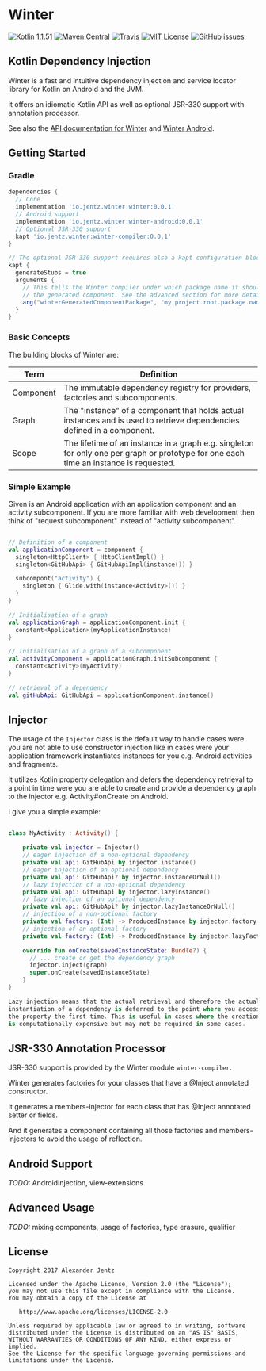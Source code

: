 # Winter

[![Kotlin 1.1.51](https://img.shields.io/badge/Kotlin-1.1-blue.svg)](http://kotlinlang.org)
[![Maven Central](https://img.shields.io/maven-central/v/io.jentz.winter/winter.svg)](https://search.maven.org/#search%7Cga%7C1%7Cg%3A%22io.jentz.winter%22)
[![Travis](https://img.shields.io/travis/beyama/winter.svg)](https://travis-ci.org/beyama/winter/builds)
[![MIT License](https://img.shields.io/github/license/beyama/winter.svg)](https://github.com/beyama/winter/blob/master/LICENSE)
[![GitHub issues](https://img.shields.io/github/issues/beyama/winter.svg)](https://github.com/beyama/winter/issues)

## Kotlin Dependency Injection

Winter is a fast and intuitive dependency injection and service locator
library for Kotlin on Android and the JVM.

It offers an idiomatic Kotlin API as well as optional JSR-330 support
with annotation processor.

See also the [API documentation for Winter](https://beyama.github.io/winter/javadoc/winter/io.jentz.winter/index.html) and [Winter Android](https://beyama.github.io/winter/javadoc/winter-android/io.jentz.winter.android/index.html).

## Getting Started

### Gradle

```groovy
dependencies {
  // Core
  implementation 'io.jentz.winter:winter:0.0.1'
  // Android support
  implementation 'io.jentz.winter:winter-android:0.0.1'
  // Optional JSR-330 support
  kapt 'io.jentz.winter:winter-compiler:0.0.1'
}

// The optional JSR-330 support requires also a kapt configuration block like
kapt {
  generateStubs = true
  arguments {
    // This tells the Winter compiler under which package name it should store 
    // the generated component. See the advanced section for more details.
    arg("winterGeneratedComponentPackage", "my.project.root.package.name")
  }
}
```

### Basic Concepts

The building blocks of Winter are:

| Term      | Definition                                                                                                                             |
|-----------|----------------------------------------------------------------------------------------------------------------------------------------|
| Component | The immutable dependency registry for providers, factories and subcomponents.                                                          |
| Graph     | The "instance" of a component that holds actual instances and is used to retrieve dependencies defined in a component.                 |
| Scope     | The lifetime of an instance in a graph e.g. singleton for only one per graph or prototype for one each time an instance is requested.  |

### Simple Example

Given is an Android application with an application component and an
activity subcomponent. If you are more familiar with web development
then think of "request subcomponent" instead of "activity subcomponent".

```kotlin

// Definition of a component
val applicationComponent = component {
  singleton<HttpClient> { HttpClientImpl() }
  singleton<GitHubApi> { GitHubApiImpl(instance()) }

  subcompont("activity") {
    singleton { Glide.with(instance<Activity>()) }
  }
}

// Initialisation of a graph
val applicationGraph = applicationComponent.init {
  constant<Application>(myApplicationInstance)
}

// Initialisation of a graph of a subcomponent
val activityComponent = applicationGraph.initSubcomponent {
  constant<Activity>(myActivity)
}

// retrieval of a dependency
val gitHubApi: GitHubApi = applicationComponent.instance()

```

## Injector

The usage of the `Injector` class is the default way to handle
cases were you are not able to use constructor injection like in cases
were your application framework instantiates instances for you e.g.
Android activities and fragments.

It utilizes Kotlin property delegation and defers the dependency
retrieval to a point in time were you are able to create and provide a
dependency graph to the injector e.g. Activity#onCreate on Android.

I give you a simple example:

```kotlin

class MyActivity : Activity() {

    private val injector = Injector()
    // eager injection of a non-optional dependency
    private val api: GitHubApi by injector.instance()
    // eager injection of an optional dependency
    private val api: GitHubApi? by injector.instanceOrNull()
    // lazy injection of a non-optional dependency
    private val api: GitHubApi by injector.lazyInstance()
    // lazy injection of an optional dependency
    private val api: GitHubApi? by injector.lazyInstanceOrNull()
    // injection of a non-optional factory
    private val factory: (Int) -> ProducedInstance by injector.factory()
    // injection of an optional factory
    private val factory: (Int) -> ProducedInstance by injector.lazyFactory()

    override fun onCreate(savedInstanceState: Bundle?) {
      // ... create or get the dependency graph
      injector.inject(graph)
      super.onCreate(savedInstanceState)
    }
}

Lazy injection means that the actual retrieval and therefore the actual
instantiation of a dependency is deferred to the point where you access
the property the first time. This is useful in cases where the creation
is computationally expensive but may not be required in some cases.

```

## JSR-330 Annotation Processor

JSR-330 support is provided by the Winter module `winter-compiler`.

Winter generates factories for your classes that have a @Inject
annotated constructor.

It generates a members-injector for each class that has @Inject annotated
setter or fields.

And it generates a component containing all those factories and
members-injectors to avoid the usage of reflection.

## Android Support

*TODO:* AndroidInjection, view-extensions

## Advanced Usage

*TODO:* mixing components, usage of factories, type erasure, qualifier

## License

    Copyright 2017 Alexander Jentz

    Licensed under the Apache License, Version 2.0 (the "License");
    you may not use this file except in compliance with the License.
    You may obtain a copy of the License at

       http://www.apache.org/licenses/LICENSE-2.0

    Unless required by applicable law or agreed to in writing, software
    distributed under the License is distributed on an "AS IS" BASIS,
    WITHOUT WARRANTIES OR CONDITIONS OF ANY KIND, either express or implied.
    See the License for the specific language governing permissions and
    limitations under the License.

